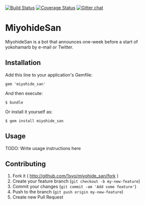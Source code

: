 [![Build Status](https://travis-ci.org/1syo/validates_csv_format_of.svg?branch=master)](https://travis-ci.org/1syo/miyohide_san)
[![Coverage Status](https://coveralls.io/repos/1syo/miyohide_san/badge.png)](https://coveralls.io/r/1syo/miyohide_san)
[![Gitter chat](https://badges.gitter.im/1syo/miyohide_san.png)](https://gitter.im/1syo/miyohide_san)

# MiyohideSan

MiyohideSan is a bot that announces one-week before a start of yokohamarb by e-mail or Twitter.

## Installation

Add this line to your application's Gemfile:

    gem 'miyohide_san'

And then execute:

    $ bundle

Or install it yourself as:

    $ gem install miyohide_san

## Usage

TODO: Write usage instructions here

## Contributing

1. Fork it ( http://github.com/1syo/miyohide_san/fork )
2. Create your feature branch (`git checkout -b my-new-feature`)
3. Commit your changes (`git commit -am 'Add some feature'`)
4. Push to the branch (`git push origin my-new-feature`)
5. Create new Pull Request
